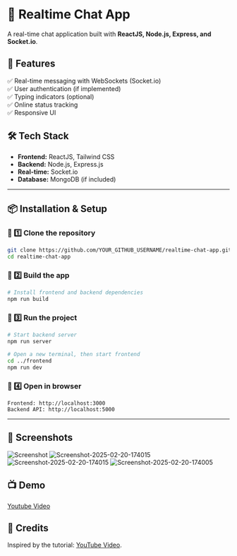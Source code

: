 # 📌 Realtime Chat App  
A real-time chat application built with **ReactJS, Node.js, Express, and Socket.io**.

## 🚀 Features  
✅ Real-time messaging with WebSockets (Socket.io)  
✅ User authentication (if implemented)  
✅ Typing indicators (optional)  
✅ Online status tracking  
✅ Responsive UI  

## 🛠️ Tech Stack  
- **Frontend:** ReactJS, Tailwind CSS  
- **Backend:** Node.js, Express.js  
- **Real-time:** Socket.io  
- **Database:** MongoDB (if included)  

---

## 📦 Installation & Setup  

### 🔹 1️⃣ Clone the repository  
```bash
git clone https://github.com/YOUR_GITHUB_USERNAME/realtime-chat-app.git
cd realtime-chat-app
```

### 🔹 2️⃣ Build the app 
```bash
# Install frontend and backend dependencies
npm run build
```

### 🔹 3️⃣ Run the project  
```bash
# Start backend server
npm run server

# Open a new terminal, then start frontend
cd ../frontend
npm run dev
```

### 🔹 4️⃣ Open in browser  
```
Frontend: http://localhost:3000  
Backend API: http://localhost:5000  
```

---

## 📸 Screenshots  
![Screenshot](https://ibb.co/tpF4W8J9)
<img src="https://i.ibb.co/DDtpg5SG/Screenshot-2025-02-20-174015.png" alt="Screenshot-2025-02-20-174015" border="0" />
<img src="https://i.ibb.co/DDtpg5SG/Screenshot-2025-02-20-174015.png" alt="Screenshot-2025-02-20-174015" border="0" />
<img src="https://i.ibb.co/v0SkfTd/Screenshot-2025-02-20-174005.png" alt="Screenshot-2025-02-20-174005" border="0" />

## 📺 Demo
[Youtube Video](https://youtu.be/eOuT4dNTpqU)

## 📝 Credits  
Inspired by the tutorial: [YouTube Video](https://youtu.be/HwCqsOis894?si=QlxDKllLA7wJOUM5).  
